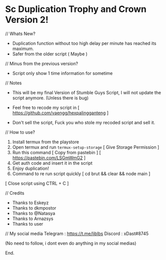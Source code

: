 # Sc Duplication Trophy and Crown Version 2!

// Whats New?
- Duplication function without too high delay per minute has reached its maximum.
- Safer from the older script ( Maybe )

// Minus from the previous version?
- Script only show 1 time information for sometime

// Notes
- This will be my final Version of Stumble Guys Script, I will not update the script anymore.
(Unless there is bug)

- Feel free to recode my script in
 [ https://github.com/vaengg/hexpalingganteng ]

- Don't sell the script, Fuck you who stole my recoded script and sell it.

// How to use?

1. Install termux from the playstore
2. Open termux and run `termux-setup-storage` [ Give Storage Permission ]
3. Run this command [ Copy from pastebin ]
  [ https://pastebin.com/LSGmWmG2 ]
4. Get auth code and insert it in the script
5. Enjoy duplication!
6. Command to re run script quickly
  [ cd brut && clear && node main ]

[ Close script using CTRL + C ]

// Credits
- Thanks to Eskeyz
- Thanks to dkmpostor
- Thanks to @Natasya
- Thanks to Arnazsys
- Thanks to user

// My social media
Telegram : https://t.me/liblbs
Discord : xDast#8745

(No need to follow, i dont even do anything in my social medias)

End.
